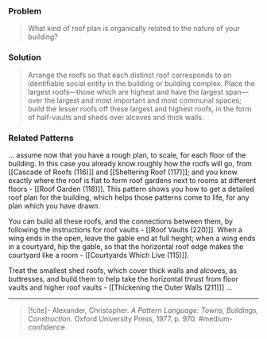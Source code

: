 ### Problem
>What kind of roof plan is organically related to the nature of your building?

### Solution
>Arrange the roofs so that each distinct roof corresponds to an identifiable social entity in the building or building complex. Place the largest roofs—those which are highest and have the largest span—over the largest and most important and most communal spaces; build the lesser roofs off these largest and highest roofs, in the form of half-vaults and sheds over alcoves and thick walls.

### Related Patterns
... assume now that you have a rough plan, to scale, for each floor of the building. In this case you already know roughly how the roofs will go, from [[Cascade of Roofs (116)]] and [[Sheltering Roof (117)]]; and you know exactly where the roof is flat to form roof gardens next to rooms at different floors - [[Roof Garden (118)]]. This pattern shows you how to get a detailed roof plan for the building, which helps those patterns come to life, for any plan which you have drawn.

You can build all these roofs, and the connections between them, by following the instructions for roof vaults - [[Roof Vaults (220)]]. When a wing ends in the open, leave the gable end at full height; when a wing ends in a courtyard, hip the gable, so that the horizontal roof edge makes the courtyard like a room - [[Courtyards Which Live (115)]].

Treat the smallest shed roofs, which cover thick walls and alcoves, as buttresses, and build them to help take the horizontal thrust from floor vaults and higher roof vaults - [[Thickening the Outer Walls (211)]] ...

---
> [!cite]- Alexander, Christopher. _A Pattern Language: Towns, Buildings, Construction_. Oxford University Press, 1977, p. 970.
> #medium-confidence 
